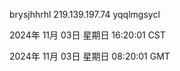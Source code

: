 brysjhhrhl 219.139.197.74 yqqlmgsycl

2024年 11月 03日 星期日 16:20:01 CST

2024年 11月 03日 星期日 08:20:01 GMT
